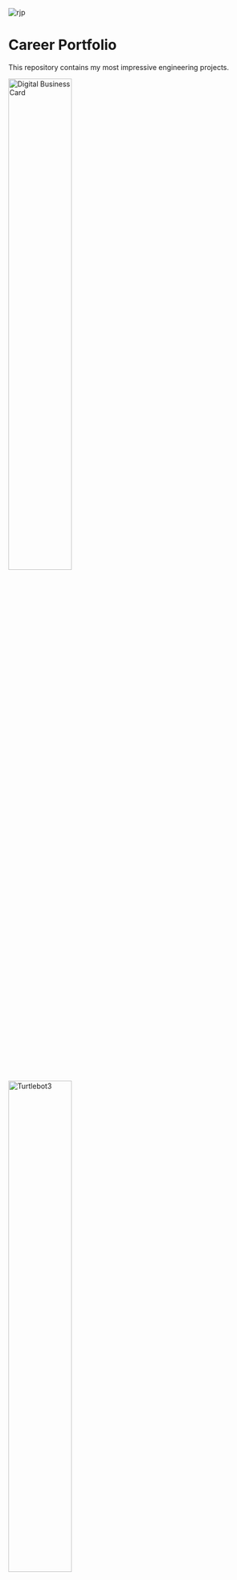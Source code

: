 
![rjp](https://user-images.githubusercontent.com/54840122/204175556-e6fb0177-7489-4f84-9bfd-f849320b1226.png)

# Career Portfolio
This repository contains my most impressive engineering projects.


<img src="https://user-images.githubusercontent.com/54840122/205526183-55ef543b-5bfb-4061-8b22-11a816042b43.JPG" alt="Digital Business Card"
 style="width:50%;height:50%;">

#
<img src="https://user-images.githubusercontent.com/54840122/205526240-e9aff389-024c-4691-ab87-80f03ba5f7f9.JPG" alt="Turtlebot3" style="width:50%;height:50%;">

#
<img src="https://user-images.githubusercontent.com/54840122/205526338-05b898f9-fddf-4eb3-8417-139fbbe3247c.JPG" alt="Distance Reader"
style="width:30%;height:30%;">


#
<img src="https://user-images.githubusercontent.com/54840122/205526415-83856a12-2846-422e-9298-9aa175fa1ab7.JPG" alt="Stock App"
style="width:30%;height:30%;">

#
<img src="https://github.com/rpointjour/career_portfolio/assets/54840122/37534874-be52-4114-9e27-0d637815422d" alt="Personal Blog"
 style="width:70%;height:70%" />
#
<img src="https://github.com/rpointjour/career_portfolio/assets/54840122/d02e8046-1027-4cc9-8858-afa0e7bf9fea" alt="ChatRJP"
 style="width:70%;height:70%" />

 <img src="https://github.com/rpointjour/career_portfolio/assets/54840122/084f112d-91b1-4721-bf63-d024dca2cd08" alt="Chatbot" style="width:70%;height:70%;" />

#
# Technologies Utilized

- C 

- C++ 

- Java

- Python

- Django

- HTML

- CSS

- Javascript

- React

- WordPress

- Android Studio

- MIPS Assembly Language

## More Projects Are Still In Development

**Python**
✅

**Machine Learning/AI**

**JavaScript**
